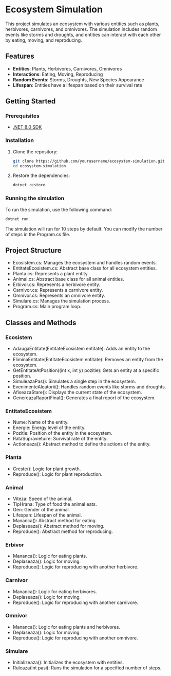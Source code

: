 # Ecosystem Simulation

This project simulates an ecosystem with various entities such as plants, herbivores, carnivores, and omnivores. The simulation includes random events like storms and droughts, and entities can interact with each other by eating, moving, and reproducing.

## Features

- **Entities**: Plants, Herbivores, Carnivores, Omnivores
- **Interactions**: Eating, Moving, Reproducing
- **Random Events**: Storms, Droughts, New Species Appearance
- **Lifespan**: Entities have a lifespan based on their survival rate

## Getting Started

### Prerequisites

- [.NET 8.0 SDK](https://dotnet.microsoft.com/download/dotnet/8.0)

### Installation

1. Clone the repository:
   ```sh
   git clone https://github.com/yourusername/ecosystem-simulation.git
   cd ecosystem-simulation
   ```
2. Restore the dependencies:
   ```sh
   dotnet restore
   ```

### Running the simulation 
To run the simulation, use the following command:
   ```sh
   dotnet run
   ```
The simulation will run for 10 steps by default. You can modify the number of steps in the Program.cs file.

## Project Structure
- Ecosistem.cs: Manages the ecosystem and handles random events.
- EntitateEcosistem.cs: Abstract base class for all ecosystem entities.
- Planta.cs: Represents a plant entity.
- Animal.cs: Abstract base class for all animal entities.
- Erbivor.cs: Represents a herbivore entity.
- Carnivor.cs: Represents a carnivore entity.
- Omnivor.cs: Represents an omnivore entity.
- Simulare.cs: Manages the simulation process.
- Program.cs: Main program loop.

## Classes and Methods
### Ecosistem
- AdaugaEntitate(EntitateEcosistem entitate): Adds an entity to the ecosystem.
- EliminaEntitate(EntitateEcosistem entitate): Removes an entity from the ecosystem.
- GetEntitateAtPosition((int x, int y) pozitie): Gets an entity at a specific position.
- SimuleazaPas(): Simulates a single step in the ecosystem.
- EvenimenteAleatorii(): Handles random events like storms and droughts.
- AfiseazaStare(): Displays the current state of the ecosystem.
- GenereazaRaportFinal(): Generates a final report of the ecosystem.

### EntitateEcosistem
- Nume: Name of the entity.
- Energie: Energy level of the entity.
- Pozitie: Position of the entity in the ecosystem.
- RataSupravietuire: Survival rate of the entity.
- Actioneaza(): Abstract method to define the actions of the entity.

### Planta
- Creste(): Logic for plant growth.
- Reproduce(): Logic for plant reproduction.

### Animal
- Viteza: Speed of the animal.
- TipHrana: Type of food the animal eats.
- Gen: Gender of the animal.
- Lifespan: Lifespan of the animal.
- Mananca(): Abstract method for eating.
- Deplaseaza(): Abstract method for moving.
- Reproduce(): Abstract method for reproducing.

### Erbivor
- Mananca(): Logic for eating plants.
- Deplaseaza(): Logic for moving.
- Reproduce(): Logic for reproducing with another herbivore.

### Carnivor
- Mananca(): Logic for eating herbivores.
- Deplaseaza(): Logic for moving.
- Reproduce(): Logic for reproducing with another carnivore.

### Omnivor
- Mananca(): Logic for eating plants and herbivores.
- Deplaseaza(): Logic for moving.
- Reproduce(): Logic for reproducing with another omnivore.

### Simulare
- Initializeaza(): Initializes the ecosystem with entities.
- Ruleaza(int pasi): Runs the simulation for a specified number of steps.
